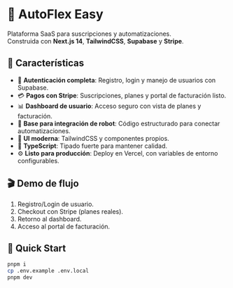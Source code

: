 
# 🚀 AutoFlex Easy

Plataforma SaaS para suscripciones y automatizaciones.  
Construida con **Next.js 14**, **TailwindCSS**, **Supabase** y **Stripe**.

## 🎉 Características

- 🔐 **Autenticación completa**: Registro, login y manejo de usuarios con Supabase.
- 💳 **Pagos con Stripe**: Suscripciones, planes y portal de facturación listo.
- 📊 **Dashboard de usuario**: Acceso seguro con vista de planes y facturación.
- 🤖 **Base para integración de robot**: Código estructurado para conectar automatizaciones.
- 🎨 **UI moderna**: TailwindCSS y componentes propios.
- 📘 **TypeScript**: Tipado fuerte para mantener calidad.
- ⚙️ **Listo para producción**: Deploy en Vercel, con variables de entorno configurables.

## 🎬 Demo de flujo

1. Registro/Login de usuario.  
2. Checkout con Stripe (planes reales).  
3. Retorno al dashboard.  
4. Acceso al portal de facturación.

## 📄 Quick Start

```bash
pnpm i
cp .env.example .env.local
pnpm dev
